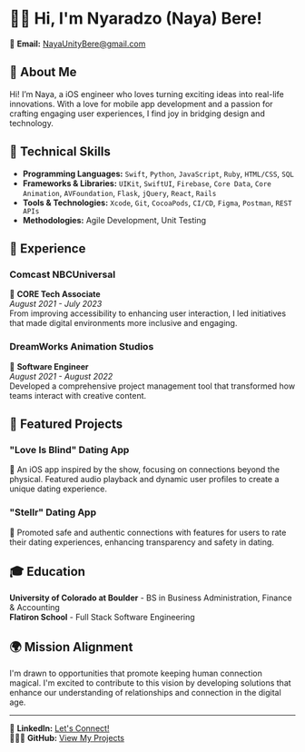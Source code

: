 # 👋🏾 Hi, I'm Nyaradzo (Naya) Bere!

📧 **Email:** NayaUnityBere@gmail.com  

## 🌟 About Me
Hi! I’m Naya, a iOS engineer who loves turning exciting ideas into real-life innovations. With a love for mobile app development and a passion for crafting engaging user experiences, I find joy in bridging design and technology.

## 🔧 Technical Skills
- **Programming Languages:** `Swift`, `Python`, `JavaScript`, `Ruby`, `HTML/CSS`, `SQL`
- **Frameworks & Libraries:** `UIKit`, `SwiftUI`, `Firebase`, `Core Data`, `Core Animation`, `AVFoundation`, `Flask`, `jQuery`, `React`, `Rails`
- **Tools & Technologies:** `Xcode`, `Git`, `CocoaPods`, `CI/CD`, `Figma`, `Postman`, `REST APIs`
- **Methodologies:** Agile Development, Unit Testing

## 💼 Experience

### Comcast NBCUniversal
🚀 **CORE Tech Associate**  
_August 2021 - July 2023_  
From improving accessibility to enhancing user interaction, I led initiatives that made digital environments more inclusive and engaging.

### DreamWorks Animation Studios
🎨 **Software Engineer**  
_August 2021 - August 2022_  
Developed a comprehensive project management tool that transformed how teams interact with creative content.

## 🚀 Featured Projects

### "Love Is Blind" Dating App
💖 An iOS app inspired by the show, focusing on connections beyond the physical. Featured audio playback and dynamic user profiles to create a unique dating experience.

### "Stellr" Dating App
🌟 Promoted safe and authentic connections with features for users to rate their dating experiences, enhancing transparency and safety in dating.

## 🎓 Education
**University of Colorado at Boulder** - BS in Business Administration, Finance & Accounting  
**Flatiron School** - Full Stack Software Engineering

## 🌍 Mission Alignment
I'm drawn to opportunities that promote keeping human connection magical. I'm excited to contribute to this vision by developing solutions that enhance our understanding of relationships and connection in the digital age.

---

🔗 **LinkedIn:** [Let's Connect!](http://linkedin.com/in/theblackfemaleengineer)  
👩🏾‍💻 **GitHub:** [View My Projects](http://github.com/nayaunity)

